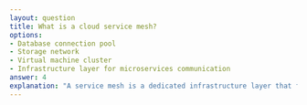 ```yaml
---
layout: question
title: What is a cloud service mesh?
options:
- Database connection pool
- Storage network
- Virtual machine cluster
- Infrastructure layer for microservices communication
answer: 4
explanation: "A service mesh is a dedicated infrastructure layer that facilitates service-to-service communications in microservices architectures."
---
```


